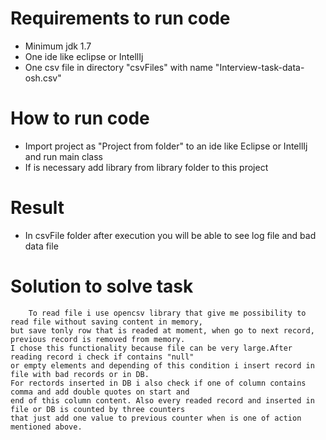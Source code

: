 # Requirements to run code
 - Minimum jdk 1.7
 - One ide like eclipse or IntellIj
 - One csv file in directory "csvFiles" with name "Interview-task-data-osh.csv"

# How to run code
 - Import project as "Project from folder" to an ide like Eclipse or IntellIj and run main class
 - If is necessary add library from library folder to this project
 
 # Result
 - In csvFile folder after execution you will be able to see log file and bad data file
 
 # Solution to solve task
 		To read file i use opencsv library that give me possibility to read file without saving content in memory,
	but save tonly row that is readed at moment, when go to next record, previous record is removed from memory.
	I chose this functionality because file can be very large.After reading record i check if contains "null"
	or empty elements and depending of this condition i insert record in file with bad records or in DB.
	For rectords inserted in DB i also check if one of column contains comma and add double quotes on start and
	end of this column content. Also every readed record and inserted in file or DB is counted by three counters
	that just add one value to previous counter when is one of action mentioned above. 